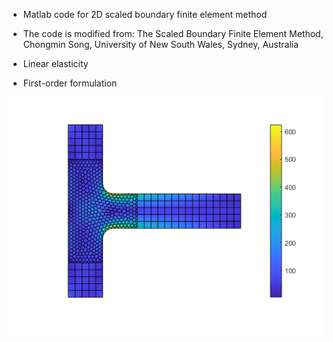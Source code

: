 * Matlab code for 2D scaled boundary finite element method

* The code is modified from: The Scaled Boundary Finite Element Method, Chongmin Song, University of New South Wales, Sydney, Australia

* Linear elasticity

* First-order formulation

<div align="center">
    <img src="https://github.com/Qinxiaoye/SBFEM2D/blob/main/figure.png">
</div>
